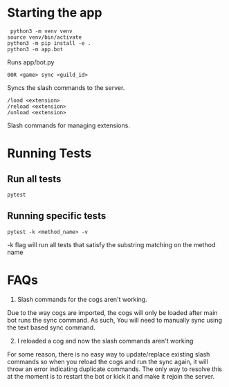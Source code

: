 # Starting the app
```
 python3 -m venv venv
source venv/bin/activate
python3 -m pip install -e .
python3 -m app.bot
```
Runs app/bot.py

```
00R <game> sync <guild_id>
```
Syncs the slash commands to the server.

```
/load <extension>
/reload <extension>
/unload <extension>
```
Slash commands for managing extensions.

# Running Tests

## Run all tests
```
pytest
```
 
## Running specific tests
```
pytest -k <method_name> -v
```

-k flag will run all tests that satisfy the substring matching on the method name


# FAQs
1. Slash commands for the cogs aren't working.

Due to the way cogs are imported, the cogs will only be loaded after main bot runs the sync command.
As such, You will need to manually sync using the text based sync command.

2. I reloaded a cog and now the slash commands aren't working

For some reason, there is no easy way to update/replace existing slash commands so when you reload the cogs and run the sync again, it will throw an error indicating duplicate commands. The only way to resolve this at the moment is to restart the bot or kick it and make it rejoin the server.
